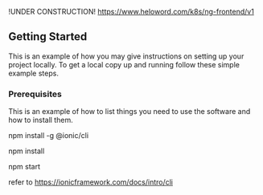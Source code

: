 !UNDER CONSTRUCTION!
https://www.heloword.com/k8s/ng-frontend/v1


<!-- GETTING STARTED -->
## Getting Started

This is an example of how you may give instructions on setting up your project locally.
To get a local copy up and running follow these simple example steps.

### Prerequisites

This is an example of how to list things you need to use the software and how to install them.


  npm install -g @ionic/cli

  npm install

  npm start


refer to https://ionicframework.com/docs/intro/cli
